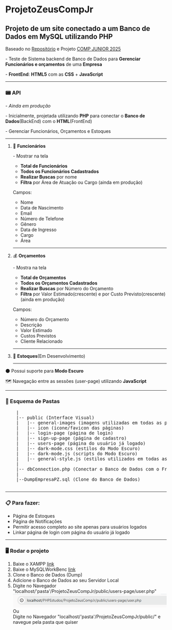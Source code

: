 # ProjetoZeusCompJr
 <h2>Projeto de um site conectado a um Banco de Dados em MySQL utilizando PHP</h2>
 <p>Baseado no <a href="https://github.com/torrescf/Projeto-Zeus">Repositório</a> e Projeto <a href="https://compjunior.com.br/">COMP JUNIOR 2025</a></p>
 
 <p>- Teste de Sistema backend de Banco de Dados para <strong>Gerenciar Funcionários e orçamentos</strong> de uma <strong>Empresa</strong></p>
 <p>- <strong>FrontEnd</strong>: <strong>HTML5</strong> com as <strong>CSS</strong> + <strong>JavaScript</strong></p>
 <hr>
 <h3>📟 API </h3>
 <p>- <em>Ainda em produção</em></p>
 <p>
    - Inicialmente, projetada utilizando <strong>PHP</strong> para conectar o <strong>Banco de Dados</strong>(BackEnd) com o <strong>HTML</strong>(FrontEnd)
 </p>
 <p>- Gerenciar Funcionários, Orçamentos e Estoques</p>
 <hr>
 <ol>
    <li>👤 <strong>Funcionários</strong></li>
    <p>- Mostrar na tela 
        <ul>
            <li><strong>Total de Funcionários</strong></li>
            <li><strong>Todos os Funcionários Cadastrados</strong></li>
            <li><strong>Realizar Buscas</strong> por nome</li>
            <li><strong>Filtra</strong> por Área de Atuação ou Cargo (ainda em produção)</li>
        </ul>
    </p>
  <p>Campos: </p>
     <ul>
         <li>Nome</li>
         <li>Data de Nascimento</li>
         <li>Email</li>
         <li>Número de Telefone</li>
         <li>Gênero</li>
         <li>Data de Ingresso</li>
         <li>Cargo</li>
         <li>Área</li>
     </ul>
  <hr>
     <li>💰 <strong>Orçamentos</strong></li>
     <p>- Mostra na tela
        <ul>
            <li><strong>Total de Orçamentos</strong></li>
            <li><strong>Todos os Orçamentos Cadastrados</strong></li>
            <li><strong>Realizar Buscas</strong> por Número do Orçamento</li>
            <li><strong>Filtra</strong> por Valor Estimado(crescente) e por Custo Previsto(crescente)(ainda em produção)</li>
        </ul>
     </p>
     <p>Campos: </p>
     <ul>
         <li>Número do Orçamento</li>
         <li>Descrição</li>
         <li>Valor Estimado</li>
         <li>Custos Previstos</li>
         <li>Cliente Relacionado</li>
     </ul>
     <hr>
     <li>📝 <strong>Estoques</strong>(Em Desenvolvimento) </li>
     <hr>
 </ol>
 

 <p>🌑 Possui suporte para <strong>Modo Escuro</strong> </p>
 <p>🗺️ Navegação entre as sessões (user-page) utilizando <strong>JavaScript</strong> </p>

 <hr>
 <h3>📂 Esquema de Pastas</h3>
 <pre>
    |
    |-- public (Interface Visual)
    |   |-- general-images (imagens utilizadas em todas as páginas)
    |   |-- icon (ícone/favicon das páginas)
    |   |-- login-page (página de login)
    |   |-- sign-up-page (página de cadastro)
    |   |-- users-page (página do usuário já logado)
    |   |-- dark-mode.css (estilos do Modo Escuro)
    |   |-- dark-mode.js (scripts do Modo Escuro)
    |   |-- general-style.js (estilos utilizados em todas as páginas)
    |
    |-- dbConnection.php (Conectar o Banco de Dados com o FrontEnd)
    |
    |--DumpEmpresaPZ.sql (Clone do Banco de Dados)
 </pre>
 <hr>
 <h3>📋 Para fazer: </h3>
      <ul>
    <li>Página de Estoques</li>
    <li>Página de Notificações</li>
    <li>Permitir acesso completo ao site apenas para usuários logados</li>
    <li>Linkar página de login com página do usuário já logado</li>
 </ul>
 <hr>
 <h3>🖥️ Rodar o projeto</h3>
 <ol>
     <li>Baixe o XAMPP <a href="https://www.youtube.com/watch?v=0Y9OZ0vc1SU&t=213s" target="_blank" rel="external">link</a></li>
     <li>Baixe o MySQLWorkBenc <a href="https://www.youtube.com/watch?v=a5ul8o76Hqw&t=13s" target="_blank" rel="external">link</a></li>
     <li>Clone o Banco de Dados (Dump)</li>
     <li>Adicione o Banco de Dados ao seu Servidor Local</li>
     <li>
         Digite no Navegador "localhost/'pasta'/ProjetoZeusCompJr/public/users-page/user.php"<img src="local.png" alt=""></img>
         <br> Ou
         <br> 
         Digite no Navegador "localhost/'pasta'/ProjetoZeusCompJr/public/" e navegue pela pasta que quiser
     </li>
 </ol>


